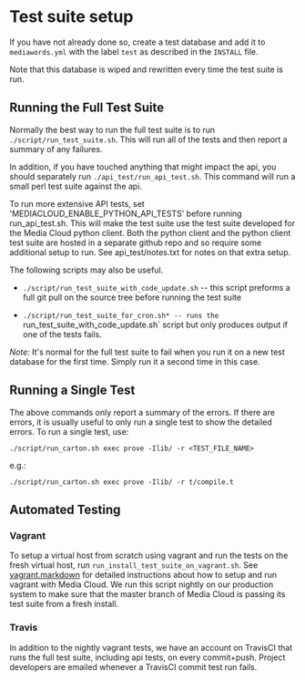 # Test suite setup

If you have not already done so, create a test database and add it to `mediawords.yml` with the label `test` as
described in the `INSTALL` file.

Note that this database is wiped and rewritten every time the test suite is run.

## Running the Full Test Suite

Normally the best way to run the full test suite is to run `./script/run_test_suite.sh`. This will run all of the tests
and then report a summary of any failures.

In addition, if you have touched anything that might impact the api, you should separately run
`./api_test/run_api_test.sh`.  This command will run a small perl test suite against the api.

To run more extensive API tests, set 'MEDIACLOUD_ENABLE_PYTHON_API_TESTS' before running run_api_test.sh.  This will
make the test suite use the test suite developed for the Media Cloud python client.  Both the python client and the
python client test suite are hosted in a separate github repo and so require some additional setup to run. See
api_test/notes.txt for notes on that extra setup.

The following scripts may also be useful.

* `./script/run_test_suite_with_code_update.sh` -- this script preforms a full git pull on the source tree
before running the test suite

* `./script/run_test_suite_for_cron.sh* -- runs the `run_test_suite_with_code_update.sh` script but only produces output
if one of the tests fails.

*Note:* It's normal for the full test suite to fail when you run it on a new test database for the first time. Simply
run it a second time in this case.

## Running a Single Test

The above commands only report a summary of the errors.  If there are errors, it is usually useful to only run a single
test to show the detailed errors. To run a single test, use:

    ./script/run_carton.sh exec prove -Ilib/ -r <TEST_FILE_NAME>

e.g.:

    ./script/run_carton.sh exec prove -Ilib/ -r t/compile.t

## Automated Testing

### Vagrant

To setup a virtual host from scratch using vagrant and run the tests on the fresh virtual host, run
`run_install_test_suite_on_vagrant.sh`.  See [vagrant.markdown](vagrant.markdown) for detailed instructions about
how to setup and run vagrant with Media Cloud.  We run this script nightly on our production system to make sure that
the master branch of Media Cloud is passing its test suite from a fresh install.

### Travis

In addition to the nightly vagrant tests, we have an account on TravisCI that runs the full test suite, including api
tests, on every commit+push.  Project developers are emailed whenever a TravisCI commit test run fails.
